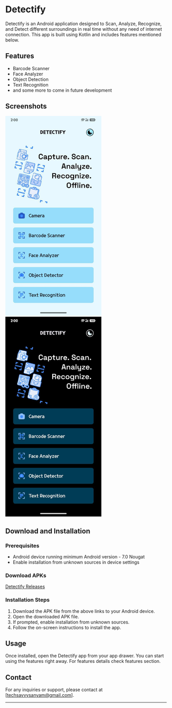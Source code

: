 # Detectify

Detectify is an Android application designed to Scan, Analyze, Recognize, and Detect different surroundings in real time without any need of internet connection. This app is built using Kotlin and includes features mentioned below.

## Features

- Barcode Scanner
- Face Analyzer
- Object Detection
- Text Recognition
- and some more to come in future development

## Screenshots

<img src="screenshots/screenshot1.jpg" alt="Screenshot 1" width="300"/>
<img src="screenshots/screenshot2.jpg" alt="Screenshot 2" width="300"/>

## Download and Installation

### Prerequisites

- Android device running minimum Android version - 7.0 Nougat
- Enable installation from unknown sources in device settings

### Download APKs

[Detectify Releases](https://github.com/Sanyamsoni77/Detectify/releases)

### Installation Steps

1. Download the APK file from the above links to your Android device.
2. Open the downloaded APK file.
3. If prompted, enable installation from unknown sources.
4. Follow the on-screen instructions to install the app.

## Usage

Once installed, open the Detectify app from your app drawer. You can start using the features right away. For features details check features section.

## Contact

For any inquiries or support, please contact at [techsavvysanyam@gmail.com].

---
